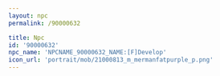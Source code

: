 ```yaml
---
layout: npc
permalink: /90000632

title: Npc
id: '90000632'
npc_name: 'NPCNAME_90000632_NAME:[F]Develop'
icon_url: 'portrait/mob/21000813_m_mermanfatpurple_p.png'
---
```

